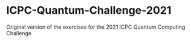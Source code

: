 # ICPC-Quantum-Challenge-2021
Original version of the exercises for the 2021 ICPC Quantum Computing Challenge
